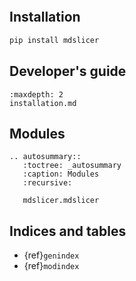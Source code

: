 ```{include} ../../README.md
```

## Installation


```bash
pip install mdslicer
```

## Developer's guide

```{toctree}
:maxdepth: 2
installation.md
```

## Modules

```{eval-rst}
.. autosummary::
   :toctree: _autosummary
   :caption: Modules
   :recursive:

   mdslicer.mdslicer
```

## Indices and tables

* {ref}`genindex`
* {ref}`modindex`
